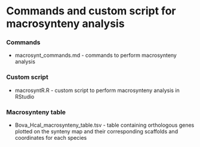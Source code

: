 # Commands and custom script for macrosynteny analysis

### Commands
* macrosynt_commands.md - commands to perform macrosynteny analysis

### Custom script
* macrosyntR.R - custom script to perform macrosynteny analysis in RStudio

### Macrosynteny table
* Bova_Hcal_macrosynteny_table.tsv - table containing orthologous genes plotted on the synteny map and their corresponding scaffolds and coordinates for each species
